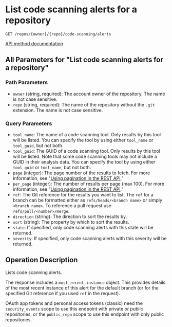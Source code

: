 # List code scanning alerts for a repository

`GET /repos/{owner}/{repo}/code-scanning/alerts`

[API method documentation](https://docs.github.com/rest/code-scanning/code-scanning#list-code-scanning-alerts-for-a-repository)

## All Parameters for "List code scanning alerts for a repository"

### Path Parameters

- `owner` (string, required): The account owner of the repository. The name is not case sensitive.
- `repo` (string, required): The name of the repository without the `.git` extension. The name is not case sensitive.
### Query Parameters

- `tool_name`: The name of a code scanning tool. Only results by this tool will be listed. You can specify the tool by using either `tool_name` or `tool_guid`, but not both.
- `tool_guid`: The GUID of a code scanning tool. Only results by this tool will be listed. Note that some code scanning tools may not include a GUID in their analysis data. You can specify the tool by using either `tool_guid` or `tool_name`, but not both.
- `page` (integer): The page number of the results to fetch. For more information, see "[Using pagination in the REST API](https://docs.github.com/rest/using-the-rest-api/using-pagination-in-the-rest-api)."
- `per_page` (integer): The number of results per page (max 100). For more information, see "[Using pagination in the REST API](https://docs.github.com/rest/using-the-rest-api/using-pagination-in-the-rest-api)."
- `ref`: The Git reference for the results you want to list. The `ref` for a branch can be formatted either as `refs/heads/<branch name>` or simply `<branch name>`. To reference a pull request use `refs/pull/<number>/merge`.
- `direction` (string): The direction to sort the results by.
- `sort` (string): The property by which to sort the results.
- `state`: If specified, only code scanning alerts with this state will be returned.
- `severity`: If specified, only code scanning alerts with this severity will be returned.

## Operation Description

Lists code scanning alerts.

The response includes a `most_recent_instance` object.
This provides details of the most recent instance of this alert
for the default branch (or for the specified Git reference if you used `ref` in the request).

OAuth app tokens and personal access tokens (classic) need the `security_events` scope to use this endpoint with private or public repositories, or the `public_repo` scope to use this endpoint with only public repositories.
